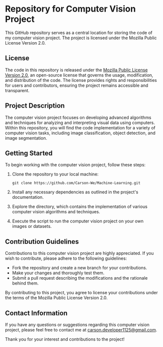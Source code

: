 # Repository for Computer Vision Project

This GitHub repository serves as a central location for storing the code of my computer vision project. The project is licensed under the Mozilla Public License Version 2.0.

## License

The code in this repository is released under the [Mozilla Public License Version 2.0](https://www.mozilla.org/en-US/MPL/2.0/), an open-source license that governs the usage, modification, and distribution of the code. The license provides rights and responsibilities for users and contributors, ensuring the project remains accessible and transparent.

## Project Description

The computer vision project focuses on developing advanced algorithms and techniques for analyzing and interpreting visual data using computers. Within this repository, you will find the code implementation for a variety of computer vision tasks, including image classification, object detection, and image segmentation.

## Getting Started

To begin working with the computer vision project, follow these steps:

1. Clone the repository to your local machine:

   `
   git clone https://github.com/Carson-We/Machine-Learning.git
   `

2. Install any necessary dependencies as outlined in the project's documentation.

3. Explore the directory, which contains the implementation of various computer vision algorithms and techniques.

4. Execute the script to run the computer vision project on your own images or datasets.

## Contribution Guidelines

Contributions to this computer vision project are highly appreciated. If you wish to contribute, please adhere to the following guidelines:

- Fork the repository and create a new branch for your contributions.
- Make your changes and thoroughly test them.
- Submit a pull request describing the modifications and the rationale behind them.

By contributing to this project, you agree to license your contributions under the terms of the Mozilla Public License Version 2.0.

## Contact Information

If you have any questions or suggestions regarding this computer vision project, please feel free to contact me at [carson.developer1125@gmail.com](mailto:carson.developer1125@gmail.com).

Thank you for your interest and contributions to the project!
